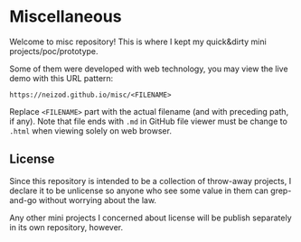 # Miscellaneous

Welcome to misc repository! This is where I kept my quick&dirty mini projects/poc/prototype.

Some of them were developed with web technology, you may view the live demo with this URL pattern:

    https://neizod.github.io/misc/<FILENAME>

Replace `<FILENAME>` part with the actual filename (and with preceding path, if any). Note that file ends with `.md` in GitHub file viewer must be change to `.html` when viewing solely on web browser.


## License

Since this repository is intended to be a collection of throw-away projects, I declare it to be unlicense so anyone who see some value in them can grep-and-go without worrying about the law.

Any other mini projects I concerned about license will be publish separately in its own repository, however.